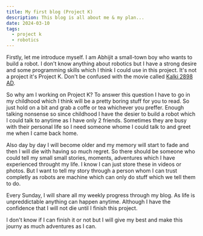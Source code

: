 ```yaml
---
title: My first blog (Project K)
description: This blog is all about me & my plan...
date: 2024-03-10
tags:
  - project k
  - robotics
---
```

Firstly, let me introduce myself. I am Abhijit a small-town boy who wants to 
build a robot. I don't know anything about robotics but I have a strong desire 
and some programming skills which I think I could use in this project. It's not 
a project it's Project K. Don't be confused with the movie called
[Kalki 2898 AD](https://en.wikipedia.org/wiki/Kalki_2898_AD). 

So why am I working on Project K? To answer this question I have to go in my 
childhood which I think will be a pretty boring stuff for you to read. So just 
hold on a bit and grab a coffe or tea whichever you preffer. Enough talking 
nonsense so since childhood I have the desier to build a robot which I could talk
to anytime as I have only 2 friends. Sometimes they are busy with their personal 
life so I need someone whome I could talk to and greet me when I came back home.

Also day by day I will become older and my memory will start to fade and then 
I will die with having so much regret. So there should be someone who could tell 
my small small stories, moments, adventures which I have experienced throught 
my life. I know I can just store these in videos or photos. But I want to tell 
my story through a person whom I can trust completly as robots are machine which 
can only do stuff which we tell them to do.

Every Sunday, I will share all my weekly progress through my blog. As life is 
unpreddictable anything can happen anytime. Although I have the confidence that 
I will not die until I finish this project.

I don't know if I can finish it or not but I will give my best and make this 
journy as much adventures as I can.